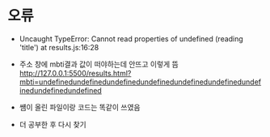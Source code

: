 
# 오류

- Uncaught TypeError: Cannot read properties of undefined (reading 'title')
    at results.js:16:28

- 주소 창에 mbti결과 값이 떠야하는데 안뜨고 이렇게 뜸
http://127.0.0.1:5500/results.html?mbti=undefinedundefinedundefinedundefinedundefinedundefinedundefinedundefinedundefined

- 썜이 올린 파일이랑 코드는 똑같이 쓰였음
- 더 공부한 후 다시 찾기